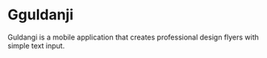 # Gguldanji
Guldangi is a mobile application that creates professional design flyers with simple text input.
